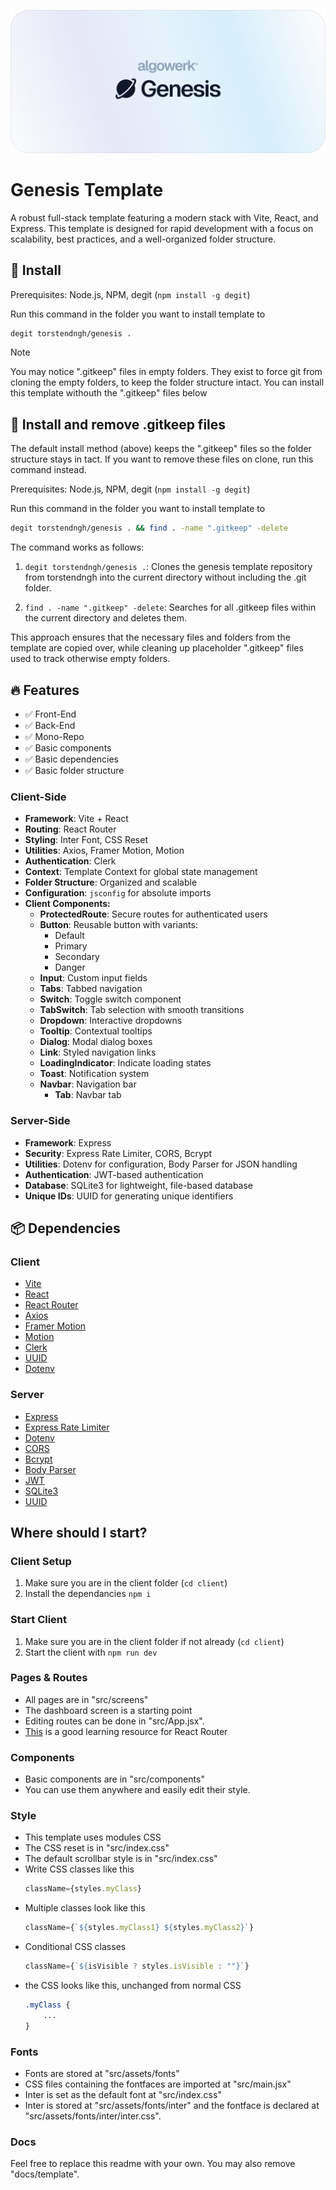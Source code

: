 ![Feature Diagram](docs/template/images/readmeTitle.png)

# Genesis Template

A robust full-stack template featuring a modern stack with Vite, React, and Express. This template is designed for rapid development with a focus on scalability, best practices, and a well-organized folder structure.

## 🚀 Install

Prerequisites: Node.js, NPM, degit (`npm install -g degit`)

Run this command in the folder you want to install template to
```bash
degit torstendngh/genesis .
```

> [!NOTE]  
> You may notice ".gitkeep" files in empty folders. They exist to force git from cloning the empty folders, to keep the folder structure intact. You can install this template withouth the ".gitkeep" files below

## 🚀 Install and remove .gitkeep files

The default install method (above) keeps the ".gitkeep" files so the folder structure stays in tact. If you want to remove these files on clone, run this command instead.

Prerequisites: Node.js, NPM, degit (`npm install -g degit`)

Run this command in the folder you want to install template to
```bash
degit torstendngh/genesis . && find . -name ".gitkeep" -delete
```

The command works as follows:

1. `degit torstendngh/genesis .`: Clones the genesis template repository from torstendngh into the current directory without including the .git folder.

2. `find . -name ".gitkeep" -delete`: Searches for all .gitkeep files within the current directory and deletes them.

This approach ensures that the necessary files and folders from the template are copied over, while cleaning up placeholder ".gitkeep" files used to track otherwise empty folders.

## 🔥 Features

- ✅ Front-End
- ✅ Back-End
- ✅ Mono-Repo
- ✅ Basic components
- ✅ Basic dependencies
- ✅ Basic folder structure

### Client-Side
- **Framework**: Vite + React
- **Routing**: React Router
- **Styling**: Inter Font, CSS Reset
- **Utilities**: Axios, Framer Motion, Motion
- **Authentication**: Clerk
- **Context**: Template Context for global state management
- **Folder Structure**: Organized and scalable
- **Configuration**: `jsconfig` for absolute imports
- **Client Components:**
    - **ProtectedRoute**: Secure routes for authenticated users
    - **Button**: Reusable button with variants:
        - Default
        - Primary
        - Secondary
        - Danger
    - **Input**: Custom input fields
    - **Tabs**: Tabbed navigation
    - **Switch**: Toggle switch component
    - **TabSwitch**: Tab selection with smooth transitions
    - **Dropdown**: Interactive dropdowns
    - **Tooltip**: Contextual tooltips
    - **Dialog**: Modal dialog boxes
    - **Link**: Styled navigation links
    - **LoadingIndicator**: Indicate loading states
    - **Toast**: Notification system
    - **Navbar**: Navigation bar
        - **Tab**: Navbar tab

### Server-Side
- **Framework**: Express
- **Security**: Express Rate Limiter, CORS, Bcrypt
- **Utilities**: Dotenv for configuration, Body Parser for JSON handling
- **Authentication**: JWT-based authentication
- **Database**: SQLite3 for lightweight, file-based database
- **Unique IDs**: UUID for generating unique identifiers

## 📦 Dependencies

### Client
- [Vite](https://vitejs.dev/)
- [React](https://reactjs.org/)
- [React Router](https://reactrouter.com/)
- [Axios](https://axios-http.com/)
- [Framer Motion](https://www.framer.com/motion/)
- [Motion](https://motion.dev/)
- [Clerk](https://clerk.dev/)
- [UUID](https://github.com/uuidjs/uuid)
- [Dotenv](https://github.com/motdotla/dotenv)

### Server
- [Express](https://expressjs.com/)
- [Express Rate Limiter](https://www.npmjs.com/package/express-rate-limit)
- [Dotenv](https://github.com/motdotla/dotenv)
- [CORS](https://github.com/expressjs/cors)
- [Bcrypt](https://github.com/kelektiv/node.bcrypt.js)
- [Body Parser](https://www.npmjs.com/package/body-parser)
- [JWT](https://www.npmjs.com/package/jsonwebtoken)
- [SQLite3](https://github.com/mapbox/node-sqlite3)
- [UUID](https://github.com/uuidjs/uuid)

## Where should I start?

### Client Setup

1. Make sure you are in the client folder (`cd client`)
1. Install the dependancies `npm i`

### Start Client

1. Make sure you are in the client folder if not already (`cd client`)
1. Start the client with `npm run dev`

### Pages & Routes

- All pages are in "src/screens"
- The dashboard screen is a starting point
- Editing routes can be done in "src/App.jsx".
- [This](https://blog.webdevsimplified.com/2022-07/react-router/) is a good learning resource for React Router

### Components

- Basic components are in "src/components"
- You can use them anywhere and easily edit their style.

### Style

- This template uses modules CSS
- The CSS reset is in "src/index.css"
- The default scrollbar style is in "src/index.css"
- Write CSS classes like this
    ```js
    className={styles.myClass}
    ```
- Multiple classes look like this
    ```js
    className={`${styles.myClass1} ${styles.myClass2}`}
    ```
- Conditional CSS classes
    ```js
    className={`${isVisible ? styles.isVisible : ""}`}
    ```
- the CSS looks like this, unchanged from normal CSS
    ```css
    .myClass {
        ...
    }
    ```

### Fonts

- Fonts are stored at "src/assets/fonts"
- CSS files containing the fontfaces are imported at "src/main.jsx"
- Inter is set as the default font at "src/index.css"
- Inter is stored at "src/assets/fonts/inter" and the fontface is declared at "src/assets/fonts/inter/inter.css".

### Docs

Feel free to replace this readme with your own. You may also remove "docs/template".
